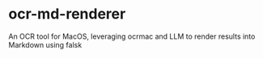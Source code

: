 # ocr-md-renderer
An OCR tool for MacOS, leveraging ocrmac and LLM to render results into Markdown using falsk
